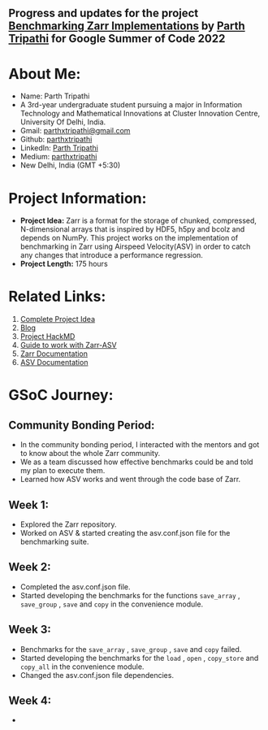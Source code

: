 ## Progress and updates for the project [Benchmarking Zarr Implementations](https://summerofcode.withgoogle.com/programs/2022/projects/qa93Xk9L) by [Parth Tripathi](https://github.com/parthxtripathi/) for Google Summer of Code 2022

# About Me:

- Name: Parth Tripathi
- A 3rd-year undergraduate student pursuing a major in Information Technology and Mathematical Innovations at Cluster Innovation Centre, University Of Delhi, India.
- Gmail: [parthxtripathi@gmail.com](parthxtripathi@gmail.com)
- Github: [parthxtripathi](https://github.com/parthxtripathi)
- LinkedIn: [Parth Tripathi](https://www.linkedin.com/in/parth-tripathi-689506202/)
- Medium: [parthxtripathi](https://medium.com/@parthxtripathi)
- New Delhi, India (GMT +5:30)

# Project Information:
- **Project Idea:** Zarr is a format for the storage of chunked, compressed, N-dimensional arrays that is inspired by HDF5, h5py and bcolz and depends on NumPy. This project works on the implementation of benchmarking in Zarr using Airspeed Velocity(ASV) in order to catch any changes that introduce a performance regression.
- **Project Length:** 175 hours

# Related Links:
1. [Complete Project Idea](https://summerofcode.withgoogle.com/programs/2022/projects/qa93Xk9L)
2. [Blog](https://medium.com/@parthxtripathi/pre-gsoc-journey-9a6a580b9014)
3. [Project HackMD](https://hackmd.io/TfAoFELyRMapjQqo3t5XnQ?view)
4. [Guide to work with Zarr-ASV](https://hackmd.io/uNr_pyaCRiyjBmmoDjvtHg)
5. [Zarr Documentation](https://zarr.readthedocs.io/en/stable/)
6. [ASV Documentation](https://asv.readthedocs.io/en/stable/)
 

# GSoC Journey:
## Community Bonding Period: 
- In the community bonding period, I interacted with the mentors and got to know about the whole Zarr community.
- We as a team discussed how effective benchmarks could be and told my plan to execute them.
- Learned how ASV works and went through the code base of Zarr.

## Week 1:
- Explored the Zarr repository.
- Worked on ASV & started creating the asv.conf.json file for the benchmarking suite.

## Week 2: 
-  Completed the asv.conf.json file.
- Started developing the benchmarks for the functions `save_array` , `save_group` , `save` and `copy` in the convenience module.

## Week 3: 
- Benchmarks for the `save_array` , `save_group` , `save` and `copy` failed.
- Started developing the benchmarks for the `load` , `open` , `copy_store` and `copy_all` in the convenience module. 
- Changed the asv.conf.json file dependencies. 

## Week 4:
- 